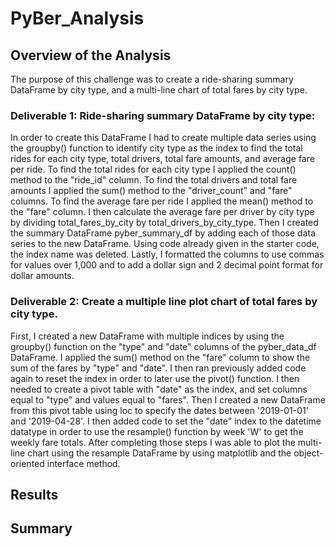 # PyBer_Analysis
## Overview of the Analysis
The purpose of this challenge was to create a ride-sharing summary DataFrame by city type, and a multi-line chart of total fares by city type. 
### Deliverable 1: Ride-sharing summary DataFrame by city type:
In order to create this DataFrame I had to create multiple data series using the groupby() function to identify city type as the index to find the total rides for each city type, total drivers, total fare amounts, and average fare per ride.  To find the total rides for each city type I applied the count() method to the "ride_id" column.  To find the total drivers and total fare amounts I applied the sum() method to the "driver_count" and "fare" columns.  To find the average fare per ride I applied the mean() method to the "fare" column. I then calculate the average fare per driver by city type by dividing total_fares_by_city by total_drivers_by_city_type.  Then I created the summary DataFrame pyber_summary_df by adding each of those data series to the new DataFrame.  Using code already given in the starter code, the index name was deleted. Lastly, I formatted the columns to use commas for values over 1,000 and to add a dollar sign and 2 decimal point format for dollar amounts.
### Deliverable 2: Create a multiple line plot chart of total fares by city type. 
First, I created a new DataFrame with multiple indices by using the groupby() function on the "type" and "date" columns of the pyber_data_df DataFrame.  I applied the sum() method on the "fare" column to show the sum of the fares by "type" and "date".  I then ran previously added code again to reset the index in order to later use the pivot() function.  I then needed to create a pivot table with "date" as the index, and set columns equal to "type" and values equal to "fares".  Then I created a new DataFrame from this pivot table using loc to specify the dates between '2019-01-01' and '2019-04-28'.  I then added code to set the "date" index to the datetime datatype in order to use the resample() function by week 'W' to get the weekly fare totals.  After completing those steps I was able to plot the multi-line chart using the resample DataFrame by using matplotlib and the object-oriented interface method.     
## Results

## Summary

